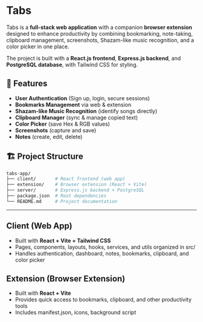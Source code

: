 # Tabs  

Tabs is a **full-stack web application** with a companion **browser extension** designed to enhance productivity by combining bookmarking, note-taking, clipboard management, screenshots, Shazam-like music recognition, and a color picker in one place.  

The project is built with a **React.js frontend**, **Express.js backend**, and **PostgreSQL database**, with Tailwind CSS for styling.  


## 🚀 Features  

- **User Authentication** (Sign up, login, secure sessions)  
- **Bookmarks Management** via web & extension  
- **Shazam-like Music Recognition** (identify songs directly)  
- **Clipboard Manager** (sync & manage copied text)  
- **Color Picker** (save Hex & RGB values)  
- **Screenshots** (capture and save)  
- **Notes** (create, edit, delete)  


## 🏗️ Project Structure  

```bash
tabs-app/
├── client/       # React frontend (web app)
├── extension/    # Browser extension (React + Vite)
├── server/       # Express.js backend + PostgreSQL
├── package.json  # Root dependencies
└── README.md     # Project documentation  
```
---

## Client (Web App)  

- Built with **React + Vite + Tailwind CSS**  
- Pages, components, layouts, hooks, services, and utils organized in src/  
- Handles authentication, dashboard, notes, bookmarks, clipboard, and color picker  

## Extension (Browser Extension)

- Built with **React + Vite**  
- Provides quick access to bookmarks, clipboard, and other productivity tools  
- Includes manifest.json, icons, background script